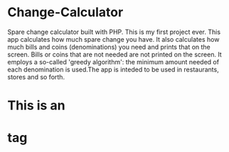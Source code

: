 # Change-Calculator
Spare change calculator built with PHP. This is my first project ever. This app calculates how much spare change you have. It also calculates how much bills and coins (denominations) you need and prints that on the screen. Bills or coins that are not needed are not printed on the screen. It employs a so-called 'greedy algorithm': the minimum amount needed of each denomination is used.The app is inteded to be used in restaurants, stores and so forth.
# This is an <h1> tag
